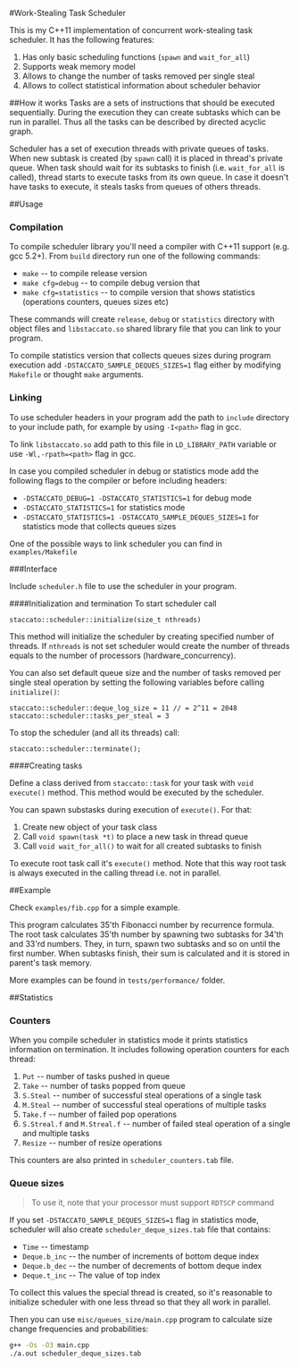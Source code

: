 #Work-Stealing Task Scheduler

This is my C++11 implementation of concurrent work-stealing task scheduler. It has the following features:

 1. Has only basic scheduling functions (`spawn` and `wait_for_all`)
 2. Supports weak memory model
 2. Allows to change the number of tasks removed per single steal
 3. Allows to collect statistical information about scheduler behavior

##How it works
Tasks are a sets of instructions that should be executed sequentially. During the execution they can create subtasks which can be run in parallel. Thus all the tasks can be described by directed acyclic graph. 

Scheduler has a set of execution threads with private queues of tasks. When new subtask is created (by `spawn` call) it is placed in thread's private queue. When task should wait for its subtasks to finish (i.e. `wait_for_all` is called), thread starts to execute tasks from its own queue. In case it doesn't have tasks to execute, it steals tasks from queues of others threads.

##Usage

### Compilation

To compile scheduler library you'll need a compiler with C++11 support (e.g. gcc 5.2+).
From `build` directory run one of the following commands:

 - `make` -- to compile release version
 - `make cfg=debug` -- to compile debug version that 
 - `make cfg=statistics` -- to compile version that shows statistics (operations counters, queues sizes etc)

These commands will create `release`, `debug` or `statistics` directory with object files and `libstaccato.so` shared library file that you can link to your program.

To compile statistics version that collects queues sizes during program execution add `-DSTACCATO_SAMPLE_DEQUES_SIZES=1` flag either by modifying `Makefile` or thought `make` arguments.

### Linking
To use scheduler headers in your program add the path to `include` directory to your include path, for example by using `-I<path>` flag in gcc.

To link `libstaccato.so` add path to this file in `LD_LIBRARY_PATH` variable or use `-Wl,-rpath=<path>` flag in gcc.

In case you compiled scheduler in debug or statistics mode add the following flags to the compiler or before including headers:

 - `-DSTACCATO_DEBUG=1 -DSTACCATO_STATISTICS=1` for debug mode
 - `-DSTACCATO_STATISTICS=1` for statistics mode
 - `-DSTACCATO_STATISTICS=1 -DSTACCATO_SAMPLE_DEQUES_SIZES=1` for statistics mode that collects queues sizes

One of the possible ways to link scheduler you can find in `examples/Makefile`

###Interface

Include `scheduler.h` file to use the scheduler in your program.

####Initialization and termination
To start scheduler call 
```
staccato::scheduler::initialize(size_t nthreads)
```
This method will initialize  the scheduler by creating specified number of threads. If `nthreads` is not set scheduler would create the number of threads equals to the number of processors (hardware_concurrency).

You can also set default queue size and the number of tasks removed per single steal operation by setting the following variables before calling `initialize()`:
```
staccato::scheduler::deque_log_size = 11 // = 2^11 = 2048
staccato::scheduler::tasks_per_steal = 3
```

To stop the scheduler (and all its threads) call:
```
staccato::scheduler::terminate();
```

####Creating tasks

Define a class derived from `staccato::task` for your task with `void execute()` method. This method would be executed by the scheduler.

You can spawn substasks during execution of `execute()`. For that:
1. Create new object of your task class
2. Call `void spawn(task *t)` to place a new task in thread queue
3. Call `void wait_for_all()` to wait for all created subtasks to finish

To execute root task call it's `execute()` method. Note that this way root task is always executed in the calling thread i.e. not in parallel.

##Example

Check `examples/fib.cpp` for a simple example.

This program calculates 35'th Fibonacci number by recurrence formula. The root task calculates 35'th number by spawning two subtasks for 34'th and 33'rd numbers. They, in turn, spawn two subtasks and so on until the first number. When subtasks finish, their sum is calculated and it is stored in parent's task memory.

More examples can be found in `tests/performance/` folder.

##Statistics

### Counters
When you compile scheduler in statistics mode it prints statistics information on termination. It includes following operation counters for each thread:

 1. `Put` -- number of tasks pushed in queue
 2. `Take` -- number of tasks popped from queue
 3. `S.Steal` -- number of successful steal operations of a single task
 4. `M.Steal` -- number of successful steal operations of multiple tasks
 5. `Take.f` -- number of failed pop operations
 6. `S.Streal.f` and `M.Streal.f` -- number of failed steal operation of a single and multiple tasks
 7. `Resize` -- number of resize operations

This counters are also printed in `scheduler_counters.tab` file.

### Queue sizes

> To use it, note that your processor must support `RDTSCP` command

If you set `-DSTACCATO_SAMPLE_DEQUES_SIZES=1` flag in statistics mode, scheduler will also create `scheduler_deque_sizes.tab` file that contains:

 - `Time` -- timestamp
 - `Deque.b_inc` -- the number of increments of bottom deque index
 - `Deque.b_dec` -- the number of decrements of bottom deque index
 - `Deque.t_inc` -- The value of top index

To collect this values the special thread is created, so it's reasonable to initialize scheduler with one less thread so that they all work in parallel.

Then you can use `misc/queues_size/main.cpp` program to calculate size change frequencies and probabilities:

```bash
g++ -Os -O3 main.cpp
./a.out scheduler_deque_sizes.tab
```

